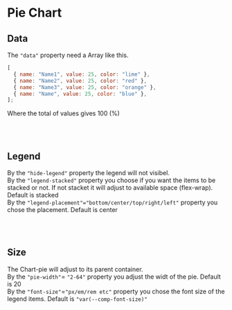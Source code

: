 # Pie Chart

## Data

The `"data"` property need a Array like this.

```js
[
  { name: "Name1", value: 25, color: "lime" },
  { name: "Name2", value: 25, color: "red" },
  { name: "Name3", value: 25, color: "orange" },
  { name: "Name", value: 25, color: "blue" },
];
```

Where the total of values gives 100 (%) <br />
<br />

<hhl-live-editor title="Data" htmlCode='
  <template>
    <div  h-display="flex" h-align-items="center" h-flex-wrap="wrap" h-gap="1rem">
    <div>
        <H_chart-pie :data="list" size="200px"/>
    </div>
    <H_btn @click="load">Load new data</H_btn>
    </div>
    </template>
    <script>
      const list = ref([
        { name: "Name1", value: 25, color: "lime" },
        { name: "Name2", value: 25, color: "red" },
        { name: "Name3", value: 25, color: "orange" },
        { name: "Name", value: 25, color: "blue" }
      ]);
      function load() {
        const rand = Math.floor(Math.random() * 70);
        const restDivede6 = (100-rand)/6;
        list.value = [
        { name: "Name1", value: rand, color: "lime" },
        { name: "Name2", value: restDivede6, color: "red" },
        { name: "Name3", value: restDivede6 * 3, color: "orange" },
        { name: "Name", value: restDivede6 * 2, color: "blue" }
      ];
      }
      return {list, load}
    </script>
'>
</hhl-live-editor>
<br />

## Legend

By the `"hide-legend"` property the legend will not visibel.<br />
By the `"legend-stacked"` property you choose if you want the items to be stacked or not. If not stacket it will adjust to available space (flex-wrap). Default is stacked<br />
By the `"legend-placement"="bottom/center/top/right/left"` property you chose the placement. Default is center<br />
<br />

<hhl-live-editor title="Legend" htmlCode='
    <template>
      <div h-display="flex" h-align-items="center" h-flex-wrap="wrap" h-gap="2rem">
        <div>
          <H_chart-pie :data="list" 
            :hide-legend="hideLegend" 
            :legend-placement="placeMent" 
            :legend-stacked="legendStacked"/>
        </div>
       <div h-display="flex" h-align-items="center" h-flex-wrap="wrap" h-gap="1rem">
          <H_switch v-model="hideLegend" label="Hide legend."></H_checkbox>
          <H_switch v-model="legendStacked" label="legend-stacked."></H_checkbox>
          <H_select v-model="placeMent" label="placment" :list="placements"></H_select>
        </div>
      </div>
    </template>
    <script>
      const hideLegend = ref(false);
      const legendStacked = ref(true);
      const placements = ref([`bottom`, `top`,`right`,`left`]);
      const placeMent = ref(`bottom`);
      const list = ref([
        { name: "Name1", value: 25, color: "lime" },
        { name: "Name2", value: 25, color: "red" },
        { name: "Name3", value: 25, color: "orange" },
        { name: "Name", value: 25, color: "blue" }
      ]);
      return {list, hideLegend, legendStacked, placements, placeMent}
    </script>
'>
</hhl-live-editor>
<br />

## Size

The Chart-pie will adjust to its parent container.<br />
By the `"pie-width"`= `"2-64"` property you adjust the widt of the pie. Default is 20<br />
By the `"font-size"`=`"px/em/rem etc"` property you chose the font size of the legend items. Default is `"var(--comp-font-size)"`<br />
<br />

<hhl-live-editor title="Size" htmlCode='
    <template>
       <div h-display="flex" h-align-items="center" h-flex-wrap="wrap" h-gap="2rem">
        <div>
          <H_chart-pie :data="list" :font-size="fontSize" :pie-width="Number(pWidth)" legend-placement="bottom" />
        </div>
         <div h-display="flex" h-flex-direction="column" h-align-items="center" h-flex-wrap="wrap" h-gap="2rem">
          <H_input type="number" v-model="pWidth" label="Pie width." max="64" min="2"></H_input>
          <H_input type="number" v-model="fSize" label="Font size. (px)" max="30" min="4"></H_input>
        </div>
      </div>
    </template>
    <script>
      const pWidth = ref(20);
      const fSize = ref(10);
      const fontSize = computed(() => fSize.value + `px`)
      const list = ref([
        { name: "Name1", value: 25, color: "lime" },
        { name: "Name2", value: 25, color: "red" },
        { name: "Name3", value: 25, color: "orange" },
        { name: "Name", value: 25, color: "blue" }
      ]);
      return {list, pWidth,fSize, fontSize}
    </script>
'>
</hhl-live-editor>
<br />
